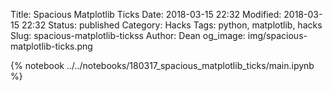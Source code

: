 Title: Spacious Matplotlib Ticks
Date: 2018-03-15 22:32
Modified: 2018-03-15 22:32
Status: published
Category: Hacks
Tags: python, matplotlib, hacks
Slug: spacious-matplotlib-tickss
Author: Dean
og_image: img/spacious-matplotlib-ticks.png
<!-- Summary: Spacious Matplotlib Ticks -->

{% notebook ../../notebooks/180317_spacious_matplotlib_ticks/main.ipynb %}